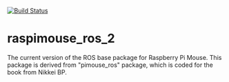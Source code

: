 [![Build Status](https://travis-ci.org/ryuichiueda/raspimouse_ros_2.svg?branch=master)](https://travis-ci.org/ryuichiueda/raspimouse_ros_2)

# raspimouse_ros_2

The current version of the ROS base package for Raspberry Pi Mouse. This package is derived from "pimouse\_ros" package, which is coded for the book from Nikkei BP. 
